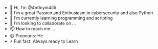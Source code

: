 - 👋 Hi, I’m @4n0nym455
- 👀 I’m a great Passion and Enthusiasm in cybersecurity and also Python
- 🌱 I’m currently learning programming and scripting
- 💞️ I’m looking to collaborate on ...
- 📫 How to reach me ...
- 😄 Pronouns: He
- ⚡ Fun fact: Always ready to Learn

<!---
4n0nym455/4n0nym455 is a ✨ special ✨ repository because its `README.md` (this file) appears on your GitHub profile.
You can click the Preview link to take a look at your changes.
--->

